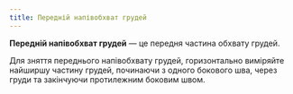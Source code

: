 ```yaml
---
title: Передній напівобхват грудей
---
```


**Передній напівобхват грудей** — це передня частина обхвату грудей.

Для зняття переднього напівобхвату грудей, горизонтально виміряйте найширшу частину грудей, починаючи з одного бокового шва, через груди та закінчуючи протилежним боковим швом.
